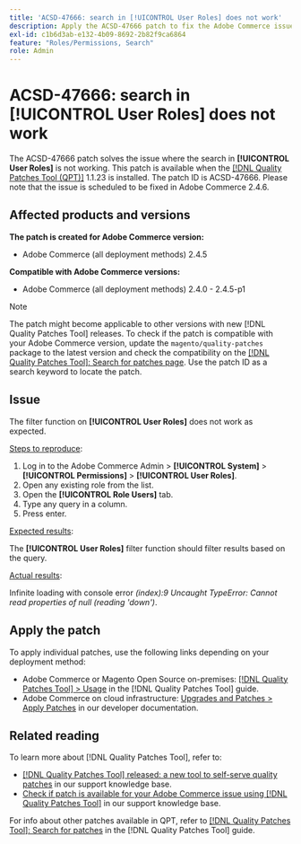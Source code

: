 ```yaml
---
title: 'ACSD-47666: search in [!UICONTROL User Roles] does not work'
description: Apply the ACSD-47666 patch to fix the Adobe Commerce issue where the filter function on [!UICONTROL User Roles] does not work as expected.
exl-id: c1b6d3ab-e132-4b09-8692-2b82f9ca6864
feature: "Roles/Permissions, Search"
role: Admin
---
```

# ACSD-47666: search in **[!UICONTROL User Roles]** does not work

The ACSD-47666 patch solves the issue where the search in **[!UICONTROL User Roles]** is not working. This patch is available when the [[!DNL Quality Patches Tool (QPT)]](/help/announcements/adobe-commerce-announcements/magento-quality-patches-released-new-tool-to-self-serve-quality-patches.md) 1.1.23 is installed. The patch ID is ACSD-47666. Please note that the issue is scheduled to be fixed in Adobe Commerce 2.4.6.

## Affected products and versions

**The patch is created for Adobe Commerce version:**

* Adobe Commerce (all deployment methods) 2.4.5

**Compatible with Adobe Commerce versions:**

* Adobe Commerce (all deployment methods) 2.4.0 - 2.4.5-p1

>[!NOTE]
>
>The patch might become applicable to other versions with new [!DNL Quality Patches Tool] releases. To check if the patch is compatible with your Adobe Commerce version, update the `magento/quality-patches` package to the latest version and check the compatibility on the [[!DNL Quality Patches Tool]: Search for patches page](https://experienceleague.adobe.com/tools/commerce-quality-patches/index.html). Use the patch ID as a search keyword to locate the patch.

## Issue

The filter function on **[!UICONTROL User Roles]** does not work as expected.

<u>Steps to reproduce</u>:

1. Log in to the Adobe Commerce Admin > **[!UICONTROL System]** > **[!UICONTROL Permissions]** > **[!UICONTROL User Roles]**.
1. Open any existing role from the list.
1. Open the **[!UICONTROL Role Users]** tab.
1. Type any query in a column.
1. Press enter.

<u>Expected results</u>:

The **[!UICONTROL User Roles]** filter function should filter results based on the query.

<u>Actual results</u>:

Infinite loading with console error _(index):9 Uncaught TypeError: Cannot read properties of null (reading 'down')_.

## Apply the patch

To apply individual patches, use the following links depending on your deployment method:

* Adobe Commerce or Magento Open Source on-premises: [[!DNL Quality Patches Tool] > Usage](https://experienceleague.adobe.com/docs/commerce-operations/tools/quality-patches-tool/usage.html) in the [!DNL Quality Patches Tool] guide.
* Adobe Commerce on cloud infrastructure: [Upgrades and Patches > Apply Patches](https://devdocs.magento.com/cloud/project/project-patch.html) in our developer documentation. 

## Related reading

To learn more about [!DNL Quality Patches Tool], refer to:

* [[!DNL Quality Patches Tool] released: a new tool to self-serve quality patches](/help/announcements/adobe-commerce-announcements/magento-quality-patches-released-new-tool-to-self-serve-quality-patches.md) in our support knowledge base.
* [Check if patch is available for your Adobe Commerce issue using [!DNL Quality Patches Tool]](/help/support-tools/patches-available-in-qpt-tool/check-patch-for-magento-issue-with-magento-quality-patches.md) in our support knowledge base.

For info about other patches available in QPT, refer to [[!DNL Quality Patches Tool]: Search for patches](https://experienceleague.adobe.com/tools/commerce-quality-patches/index.html) in the [!DNL Quality Patches Tool] guide.

